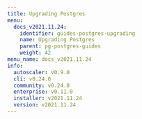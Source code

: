 ```yaml
---
title: Upgrading Postgres
menu:
  docs_v2021.11.24:
    identifier: guides-postgres-upgrading
    name: Upgrading Postgres
    parent: pg-postgres-guides
    weight: 42
menu_name: docs_v2021.11.24
info:
  autoscaler: v0.9.0
  cli: v0.24.0
  community: v0.24.0
  enterprise: v0.11.0
  installer: v2021.11.24
  version: v2021.11.24
---
```


